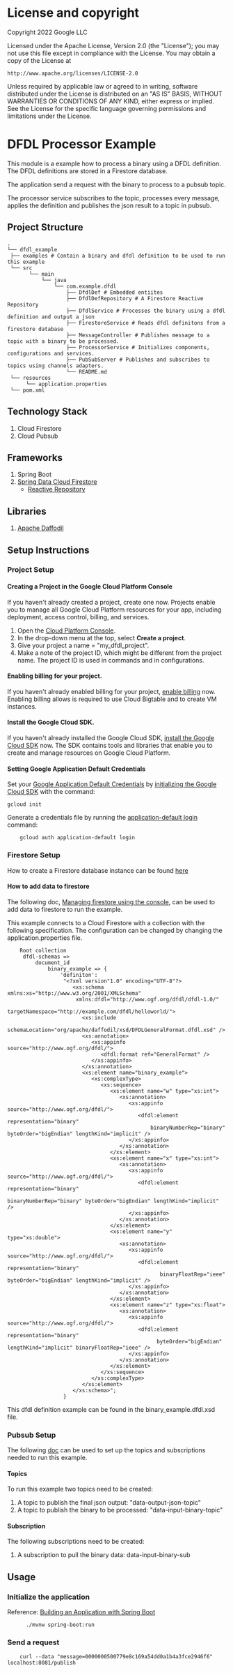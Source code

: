 # License and copyright

Copyright 2022 Google LLC

Licensed under the Apache License, Version 2.0 (the "License");
you may not use this file except in compliance with the License. 
You may obtain a copy of the License at

    http://www.apache.org/licenses/LICENSE-2.0

Unless required by applicable law or agreed to in writing, software
distributed under the License is distributed on an "AS IS" BASIS,
WITHOUT WARRANTIES OR CONDITIONS OF ANY KIND, either express or implied.
See the License for the specific language governing permissions and
limitations under the License.

# DFDL Processor Example
This module is a example how to process a binary using a DFDL definition.
The DFDL definitions are stored in a Firestore database.

The application send a request with the binary to process to a pubsub topic.

The processor service subscribes to the topic, processes every message,
applies the definition and publishes the json result to a topic in pubsub.

## Project Structure

```
.
└── dfdl_example
 ├── examples # Contain a binary and dfdl definition to be used to run this example
 └── src
       └── main
           └── java
               └── com.example.dfdl
                   ├── DfdlDef # Embedded entiites
                   ├── DfdlDefRepository # A Firestore Reactive Repository
                   ├── DfdlService # Processes the binary using a dfdl definition and output a json
                   ├── FirestoreService # Reads dfdl definitons from a firestore database
                   ├── MessageController # Publishes message to a topic with a binary to be processed.
                   ├── ProcessorService # Initializes components, configurations and services.
                   ├── PubSubServer # Publishes and subscribes to topics using channels adapters.
                   └── README.md
 └── resources
      └── application.properties
 └── pom.xml
```

## Technology Stack
1. Cloud Firestore
2. Cloud Pubsub

## Frameworks
1. Spring Boot
2. [Spring Data Cloud Firestore](https://docs.spring.io/spring-cloud-gcp/docs/current/reference/html/firestore.html)
   * [Reactive Repository](https://docs.spring.io/spring-cloud-gcp/docs/current/reference/html/firestore.html#_reactive_repositories)

## Libraries
1. [Apache Daffodil](https://daffodil.apache.org/)

## Setup Instructions
### Project Setup
#### Creating a Project in the Google Cloud Platform Console

If you haven't already created a project, create one now. Projects enable you to
manage all Google Cloud Platform resources for your app, including deployment,
access control, billing, and services.

1. Open the [Cloud Platform Console][cloud-console].
1. In the drop-down menu at the top, select **Create a project**.
1. Give your project a name = "my_dfdl_project".
1. Make a note of the project ID, which might be different from the project
   name. The project ID is used in commands and in configurations.

[cloud-console]: https://console.cloud.google.com/

#### Enabling billing for your project.

If you haven't already enabled billing for your project, [enable
billing][enable-billing] now.  Enabling billing allows is required to use Cloud Bigtable
and to create VM instances.

[enable-billing]: https://console.cloud.google.com/project/_/settings

#### Install the Google Cloud SDK.

If you haven't already installed the Google Cloud SDK, [install the Google
Cloud SDK][cloud-sdk] now. The SDK contains tools and libraries that enable you
to create and manage resources on Google Cloud Platform.

[cloud-sdk]: https://cloud.google.com/sdk/

#### Setting Google Application Default Credentials

Set your [Google Application Default
Credentials][application-default-credentials] by [initializing the Google Cloud
SDK][cloud-sdk-init] with the command:

```
gcloud init
```
Generate a credentials file by running the
[application-default login](https://cloud.google.com/sdk/gcloud/reference/auth/application-default/login) command:
   
```
    gcloud auth application-default login
```

[cloud-sdk-init]: https://cloud.google.com/sdk/docs/initializing
[application-default-credentials]: https://developers.google.com/identity/protocols/application-default-credentials

### Firestore Setup
How to create a Firestore database instance can be found [here](https://cloud.google.com/firestore/docs/quickstart-servers#create_a_in_native_mode_database) 

#### How to add data to firestore
The following doc, [Managing firestore using the console](https://cloud.google.com/firestore/docs/using-console),
can be used to add data to firestore to run the example.

This example connects to a Cloud Firestore with a collection with the
following specification.
The configuration can be changed by changing the application.properties file.
```
    Root collection
     dfdl-schemas =>
         document_id
             binary_example => {
                 'definiton':
                  "<?xml version"1.0" encoding="UTF-8"?>
                     <xs:schema xmlns:xs="http://www.w3.org/2001/XMLSchema"
                      xmlns:dfdl="http://www.ogf.org/dfdl/dfdl-1.0/"
                      targetNamespace="http://example.com/dfdl/helloworld/">
                        <xs:include
                      schemaLocation="org/apache/daffodil/xsd/DFDLGeneralFormat.dfdl.xsd" />
                        <xs:annotation>
                           <xs:appinfo source="http://www.ogf.org/dfdl/">
                              <dfdl:format ref="GeneralFormat" />
                           </xs:appinfo>
                        </xs:annotation>
                        <xs:element name="binary_example">
                           <xs:complexType>
                              <xs:sequence>
                                 <xs:element name="w" type="xs:int">
                                    <xs:annotation>
                                       <xs:appinfo source="http://www.ogf.org/dfdl/">
                                          <dfdl:element representation="binary"
                                              binaryNumberRep="binary" byteOrder="bigEndian" lengthKind="implicit" />
                                       </xs:appinfo>
                                    </xs:annotation>
                                 </xs:element>
                                 <xs:element name="x" type="xs:int">
                                    <xs:annotation>
                                       <xs:appinfo source="http://www.ogf.org/dfdl/">
                                          <dfdl:element representation="binary"
                                                binaryNumberRep="binary" byteOrder="bigEndian" lengthKind="implicit" />
                                       </xs:appinfo>
                                    </xs:annotation>
                                 </xs:element>
                                 <xs:element name="y" type="xs:double">
                                    <xs:annotation>
                                       <xs:appinfo source="http://www.ogf.org/dfdl/">
                                          <dfdl:element representation="binary"
                                                 binaryFloatRep="ieee" byteOrder="bigEndian" lengthKind="implicit" />
                                       </xs:appinfo>
                                    </xs:annotation>
                                 </xs:element>
                                 <xs:element name="z" type="xs:float">
                                    <xs:annotation>
                                       <xs:appinfo source="http://www.ogf.org/dfdl/">
                                          <dfdl:element representation="binary"
                                                byteOrder="bigEndian" lengthKind="implicit" binaryFloatRep="ieee" />
                                       </xs:appinfo>
                                    </xs:annotation>
                                 </xs:element>
                              </xs:sequence>
                           </xs:complexType>
                        </xs:element>
                     </xs:schema>";
                  }
```
This dfdl definition example can be found in the binary_example.dfdl.xsd file.

### Pubsub Setup
The following [doc](https://cloud.google.com/pubsub/docs/quickstart-console)
can be used to set up the topics and subscriptions needed to run this example.

#### Topics
To run this example two topics need to be created:
1. A topic to publish the final json output: "data-output-json-topic"
2. A topic to publish the binary to be processed: "data-input-binary-topic"

#### Subscription
The following subscriptions need to be created:
1. A subscription to pull the binary data: data-input-binary-sub

## Usage
### Initialize the application
Reference: [Building an Application with Spring Boot](https://spring.io/guides/gs/spring-boot/)
```
      ./mvnw spring-boot:run
```
### Send a request
```
    curl --data "message=0000000500779e8c169a54dd0a1b4a3fce2946f6" localhost:8081/publish
```